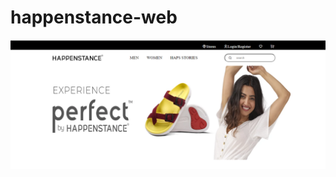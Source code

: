 # happenstance-web
<img src="https://github.com/8505barotmaithili/happenstance-web/blob/main/practice/screen%20shot/Screenshot-1.png ">
